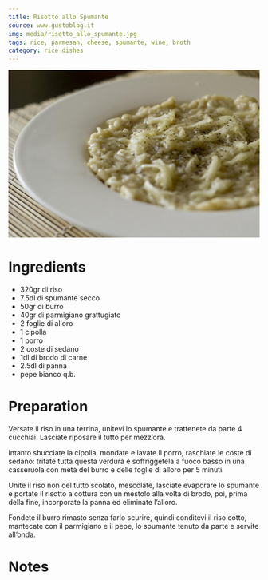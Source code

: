 ```yaml
---
title: Risotto allo Spumante
source: www.gustoblog.it
img: media/risotto_allo_spumante.jpg
tags: rice, parmesan, cheese, spumante, wine, broth
category: rice dishes
---
```


![Risotto allo Spumante](media/risotto_allo_spumante.jpg)

Ingredients
===========

* 320gr di riso
* 7.5dl di spumante secco
* 50gr di burro
* 40gr di parmigiano grattugiato
* 2 foglie di alloro
* 1 cipolla
* 1 porro
* 2 coste di sedano
* 1dl di brodo di carne
* 2.5dl di panna
* pepe bianco q.b.

Preparation
===========

Versate il riso in una terrina, unitevi lo spumante e trattenete da parte 4 cucchiai. Lasciate riposare il tutto per mezz’ora.

Intanto sbucciate la cipolla, mondate e lavate il porro, raschiate le coste di sedano: tritate tutta questa verdura e soffriggetela a fuoco basso in una casseruola con metà del burro e delle foglie di alloro per 5 minuti.

Unite il riso non del tutto scolato, mescolate, lasciate evaporare lo spumante e portate il risotto a cottura con un mestolo alla volta di brodo, poi, prima della fine, incorporate la panna ed eliminate l’alloro.

Fondete il burro rimasto senza farlo scurire, quindi conditevi il riso cotto, mantecate con il parmigiano e il pepe, lo spumante tenuto da parte e servite all’onda.

Notes
=====

